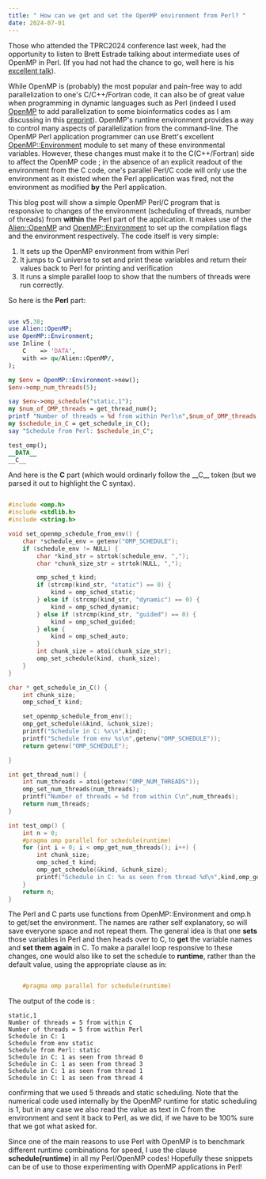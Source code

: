 ```yaml
---
title: " How can we get and set the OpenMP environment from Perl? "
date: 2024-07-01
---
```


Those who attended the TPRC2024 conference last week, had the opportunity to listen to Brett Estrade talking about intermediate uses of OpenMP in Perl. 
(If you had not had the chance to go, well here is his [excellent talk](https://www.youtube.com/watch?v=_pzG5DerDT0)).

While OpenMP is (probably) the most popular and pain-free way to add parallelization to one's C/C++/Fortran code, it can also be of great value 
when programming in dynamic languages such as Perl (indeed I used [OpenMP](https://www.openmp.org/) to add parallelization to 
some bioinformatics codes as I am discussing in this [preprint](https://arxiv.org/pdf/2406.10271)). OpenMP's runtime environment provides a way to control many aspects of 
parallelization from the command-line. The OpenMP Perl application programmer can use Brett's excellent [OpenMP::Environment](https://metacpan.org/pod/OpenMP::Environment) 
module to set many of these environmental variables. However, these changes must make it to the C(C++/Fortran) side to affect the OpenMP code ; in the absence of an explicit 
readout of the environment from the C code, one's parallel Perl/C code will only use the environment as it existed when the Perl application was fired, not the environment as
modified **by** the Perl application. 

This blog post will show a simple OpenMP Perl/C program that is responsive to changes of the environment (scheduling of threads, number of threads) from **within** the Perl part
of the application. It makes use of the [Alien::OpenMP](https://metacpan.org/pod/Alien::OpenMP) and [OpenMP::Environment](https://metacpan.org/pod/OpenMP::Environment) to set up 
the compilation flags and the environment respectively. The code itself is very simple:
1. It sets up the OpenMP environment from within Perl
2. It jumps to C universe to set and print these variables and return their values back to Perl for printing and verification
3. It runs a simple parallel loop to show that the numbers of threads were run correctly.

So here is the **Perl** part:
```perl

use v5.38;
use Alien::OpenMP;
use OpenMP::Environment;
use Inline (
    C    => 'DATA',
    with => qw/Alien::OpenMP/,
);

my $env = OpenMP::Environment->new();
$env->omp_num_threads(5);

say $env->omp_schedule("static,1");
my $num_of_OMP_threads = get_thread_num();
printf "Number of threads = %d from within Perl\n",$num_of_OMP_threads;
my $schedule_in_C = get_schedule_in_C();
say "Schedule from Perl: $schedule_in_C";

test_omp();
__DATA__
__C__
```

And here is the **C** part (which would ordinarly follow the \_\_C\_\_ token (but we parsed it out to highlight the C syntax).

```c

#include <omp.h>
#include <stdlib.h>
#include <string.h>

void set_openmp_schedule_from_env() {
    char *schedule_env = getenv("OMP_SCHEDULE");
    if (schedule_env != NULL) {
        char *kind_str = strtok(schedule_env, ",");
        char *chunk_size_str = strtok(NULL, ",");

        omp_sched_t kind;
        if (strcmp(kind_str, "static") == 0) {
            kind = omp_sched_static;
        } else if (strcmp(kind_str, "dynamic") == 0) {
            kind = omp_sched_dynamic;
        } else if (strcmp(kind_str, "guided") == 0) {
            kind = omp_sched_guided;
        } else {
            kind = omp_sched_auto;
        }
        int chunk_size = atoi(chunk_size_str);
        omp_set_schedule(kind, chunk_size);
    }
}

char * get_schedule_in_C() {
    int chunk_size;
    omp_sched_t kind;

    set_openmp_schedule_from_env();
    omp_get_schedule(&kind, &chunk_size);
    printf("Schedule in C: %x\n",kind);
    printf("Schedule from env %s\n",getenv("OMP_SCHEDULE"));
    return getenv("OMP_SCHEDULE");

}

int get_thread_num() {
    int num_threads = atoi(getenv("OMP_NUM_THREADS"));
    omp_set_num_threads(num_threads);
    printf("Number of threads = %d from within C\n",num_threads);
    return num_threads;
}

int test_omp() {
    int n = 0;
    #pragma omp parallel for schedule(runtime)
    for (int i = 0; i < omp_get_num_threads(); i++) {
        int chunk_size;
        omp_sched_t kind;
        omp_get_schedule(&kind, &chunk_size);
        printf("Schedule in C: %x as seen from thread %d\n",kind,omp_get_thread_num());
    }
    return n;
}
```
The Perl and C parts use functions from OpenMP::Environment and omp.h to get/set the environment. The names are rather self explanatory, so will save everyone space and not repeat them. 
The general idea is that one **sets** those variables in Perl and then heads over to C, to **get** the variable names and **set them again** in C. To make a parallel loop responsive to 
these changes, one would also like to set the schedule to **runtime**, rather than the default value, using the appropriate clause as in:
```c

    #pragma omp parallel for schedule(runtime)

```

The output of the code is : 
```
static,1
Number of threads = 5 from within C
Number of threads = 5 from within Perl
Schedule in C: 1
Schedule from env static
Schedule from Perl: static
Schedule in C: 1 as seen from thread 0
Schedule in C: 1 as seen from thread 3
Schedule in C: 1 as seen from thread 1
Schedule in C: 1 as seen from thread 4
```
confirming that we used 5 threads and static scheduling. Note that the numerical code used internally by the OpenMP runtime for static scheduling is 1, but in any case we also read the value as text in C from the environment and sent it back to Perl, as we did, if we have to be 100% sure that we got what asked for.

Since one of the main reasons to use Perl with OpenMP is to benchmark different runtime combinations for speed, I use the clause **schedule(runtime)** in all my Perl/OpenMP codes!
Hopefully these snippets can be of use to those experimenting with OpenMP applications in Perl!
